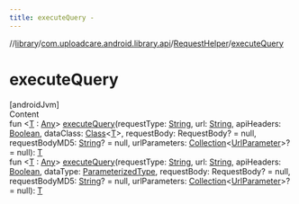 ```yaml
---
title: executeQuery -
---
```

//[library](../../index.md)/[com.uploadcare.android.library.api](../index.md)/[RequestHelper](index.md)/[executeQuery](execute-query.md)



# executeQuery  
[androidJvm]  
Content  
fun <[T](execute-query.md) : [Any](https://kotlinlang.org/api/latest/jvm/stdlib/kotlin/-any/index.html)> [executeQuery](execute-query.md)(requestType: [String](https://kotlinlang.org/api/latest/jvm/stdlib/kotlin/-string/index.html), url: [String](https://kotlinlang.org/api/latest/jvm/stdlib/kotlin/-string/index.html), apiHeaders: [Boolean](https://kotlinlang.org/api/latest/jvm/stdlib/kotlin/-boolean/index.html), dataClass: [Class](https://developer.android.com/reference/kotlin/java/lang/Class.html)<[T](execute-query.md)>, requestBody: RequestBody? = null, requestBodyMD5: [String](https://kotlinlang.org/api/latest/jvm/stdlib/kotlin/-string/index.html)? = null, urlParameters: [Collection](https://kotlinlang.org/api/latest/jvm/stdlib/kotlin.collections/-collection/index.html)<[UrlParameter](../../com.uploadcare.android.library.urls/-url-parameter/index.md)>? = null): [T](execute-query.md)  
fun <[T](execute-query.md) : [Any](https://kotlinlang.org/api/latest/jvm/stdlib/kotlin/-any/index.html)> [executeQuery](execute-query.md)(requestType: [String](https://kotlinlang.org/api/latest/jvm/stdlib/kotlin/-string/index.html), url: [String](https://kotlinlang.org/api/latest/jvm/stdlib/kotlin/-string/index.html), apiHeaders: [Boolean](https://kotlinlang.org/api/latest/jvm/stdlib/kotlin/-boolean/index.html), dataType: [ParameterizedType](https://developer.android.com/reference/kotlin/java/lang/reflect/ParameterizedType.html), requestBody: RequestBody? = null, requestBodyMD5: [String](https://kotlinlang.org/api/latest/jvm/stdlib/kotlin/-string/index.html)? = null, urlParameters: [Collection](https://kotlinlang.org/api/latest/jvm/stdlib/kotlin.collections/-collection/index.html)<[UrlParameter](../../com.uploadcare.android.library.urls/-url-parameter/index.md)>? = null): [T](execute-query.md)  



